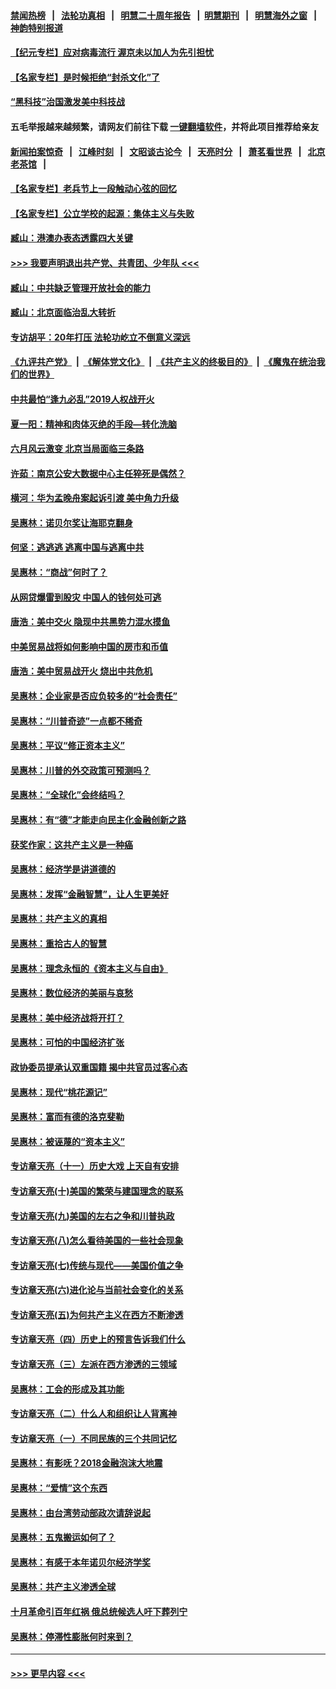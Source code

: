 #### [禁闻热榜](热点新闻.md?=0)  &nbsp;&nbsp;|&nbsp;&nbsp; [法轮功真相](https://github.com/gfw-breaker/truth/blob/master/README.md?=0) &nbsp;&nbsp;|&nbsp;&nbsp; [明慧二十周年报告](https://github.com/gfw-breaker/mh-reports/blob/master/README.md?=0) &nbsp;&nbsp;|&nbsp;&nbsp;[明慧期刊](https://github.com/gfw-breaker/mh-qikan) &nbsp;&nbsp;|&nbsp;&nbsp; [明慧海外之窗](https://github.com/gfw-breaker/mh-news/blob/master/README.md?=0) &nbsp;&nbsp;|&nbsp;&nbsp; [神韵特别报道](https://github.com/gfw-breaker/mh-news/blob/master/shenyun.md?=0)
#### [【纪元专栏】应对病毒流行 渥京未以加人为先引担忧](../pages/nsc423/n11875714.md?t=02272231) 
#### [【名家专栏】是时候拒绝“封杀文化”了](../pages/nsc423/n11814093.md?t=02272231) 
#### [“黑科技”治国激发美中科技战](../pages/nsc423/n11638056.md?t=02272231) 
#### 五毛举报越来越频繁，请网友们前往下载 [一键翻墙软件](https://github.com/gfw-breaker/ssr-accounts)，并将此项目推荐给亲友
#### [新闻拍案惊奇](https://github.com/gfw-breaker/banned-news/blob/master/pages/link4.md) &nbsp;&nbsp;|&nbsp;&nbsp; [江峰时刻](https://github.com/gfw-breaker/banned-news/blob/master/pages/link4.md) &nbsp;&nbsp;|&nbsp;&nbsp; [文昭谈古论今](https://github.com/gfw-breaker/banned-news/blob/master/pages/link4.md) &nbsp;&nbsp;|&nbsp;&nbsp; [天亮时分](https://github.com/gfw-breaker/banned-news/blob/master/pages/link4.md) &nbsp;&nbsp;|&nbsp;&nbsp; [萧茗看世界](https://github.com/gfw-breaker/banned-news/blob/master/pages/link4.md) &nbsp;&nbsp;|&nbsp;&nbsp; [北京老茶馆](https://github.com/gfw-breaker/banned-news/blob/master/pages/link4.md) &nbsp;&nbsp;|&nbsp;&nbsp; 
#### [【名家专栏】老兵节上一段触动心弦的回忆](../pages/nsc423/n11646016.md?t=02272231) 
#### [【名家专栏】公立学校的起源：集体主义与失败](../pages/nsc423/n11601833.md?t=02272231) 
#### [臧山：港澳办表态透露四大关键](../pages/nsc423/n11421628.md?t=02272231) 
#### [>>> 我要声明退出共产党、共青团、少年队 <<<](https://github.com/begood0513/goodnews/blob/master/quit/letter.md) 
#### [臧山：中共缺乏管理开放社会的能力](../pages/nsc423/n11407457.md?t=02272231) 
#### [臧山：北京面临治乱大转折](../pages/nsc423/n11406895.md?t=02272231) 
#### [专访胡平：20年打压 法轮功屹立不倒意义深远](../pages/nsc423/n11398800.md?t=02272231) 
#### [《九评共产党》](https://github.com/begood0513/9ping.md/blob/master/README.md) &nbsp;|&nbsp; [《解体党文化》](../../../../jtdwh.md/blob/master/README.md)  &nbsp;|&nbsp; [《共产主义的终极目的》](../../../../gczydzjmd.md/blob/master/README.md) &nbsp;|&nbsp; [《魔鬼在统治我们的世界》](../../../../mgztzwmdsj.md/blob/master/README.md) 
#### [中共最怕“逢九必乱”2019人权战开火](../pages/nsc423/n11385248.md?t=02272231) 
#### [夏一阳：精神和肉体灭绝的手段—转化洗脑](../pages/nsc423/n11368250.md?t=02272231) 
#### [六月风云激变 北京当局面临三条路](../pages/nsc423/n11313668.md?t=02272231) 
#### [许茹：南京公安大数据中心主任猝死是偶然？](../pages/nsc423/n11064744.md?t=02272231) 
#### [横河：华为孟晚舟案起诉引渡 美中角力升级](../pages/nsc423/n11027230.md?t=02272231) 
#### [吴惠林：诺贝尔奖让海耶克翻身](../pages/nsc423/n10890049.md?t=02272231) 
#### [何坚：逃逃逃 逃离中国与逃离中共](../pages/nsc423/n10592891.md?t=02272231) 
#### [吴惠林：“商战”何时了？](../pages/nsc423/n10573558.md?t=02272231) 
#### [从网贷爆雷到股灾 中国人的钱何处可逃](../pages/nsc423/n10572800.md?t=02272231) 
#### [唐浩：美中交火 隐现中共黑势力混水摸鱼](../pages/nsc423/n10544040.md?t=02272231) 
#### [中美贸易战将如何影响中国的房市和币值](../pages/nsc423/n10543697.md?t=02272231) 
#### [唐浩：美中贸易战开火 烧出中共危机](../pages/nsc423/n10540126.md?t=02272231) 
#### [吴惠林：企业家是否应负较多的“社会责任”](../pages/nsc423/n10535022.md?t=02272231) 
#### [吴惠林：“川普奇迹”一点都不稀奇](../pages/nsc423/n10512808.md?t=02272231) 
#### [吴惠林：平议“修正资本主义”](../pages/nsc423/n10495724.md?t=02272231) 
#### [吴惠林：川普的外交政策可预测吗？](../pages/nsc423/n10462387.md?t=02272231) 
#### [吴惠林：“全球化”会终结吗？](../pages/nsc423/n10452838.md?t=02272231) 
#### [吴惠林：有“德”才能走向民主化金融创新之路](../pages/nsc423/n10432292.md?t=02272231) 
#### [获奖作家：这共产主义是一种癌](../pages/nsc423/n10431541.md?t=02272231) 
#### [吴惠林：经济学是讲道德的](../pages/nsc423/n10398014.md?t=02272231) 
#### [吴惠林：发挥“金融智慧”，让人生更美好](../pages/nsc423/n10375019.md?t=02272231) 
#### [吴惠林：共产主义的真相](../pages/nsc423/n10351394.md?t=02272231) 
#### [吴惠林：重拾古人的智慧](../pages/nsc423/n10337691.md?t=02272231) 
#### [吴惠林：理念永恒的《资本主义与自由》](../pages/nsc423/n10316274.md?t=02272231) 
#### [吴惠林：数位经济的美丽与哀愁](../pages/nsc423/n10292946.md?t=02272231) 
#### [吴惠林：美中经济战将开打？](../pages/nsc423/n10258825.md?t=02272231) 
#### [吴惠林：可怕的中国经济扩张](../pages/nsc423/n10219147.md?t=02272231) 
#### [政协委员提承认双重国籍 揭中共官员过客心态](../pages/nsc423/n10208809.md?t=02272231) 
#### [吴惠林：现代“桃花源记”](../pages/nsc423/n10185234.md?t=02272231) 
#### [吴惠林：富而有德的洛克斐勒](../pages/nsc423/n10142264.md?t=02272231) 
#### [吴惠林：被诬蔑的“资本主义”](../pages/nsc423/n10124816.md?t=02272231) 
#### [专访章天亮（十一）历史大戏 上天自有安排](../pages/nsc423/n10094905.md?t=02272231) 
#### [专访章天亮(十)美国的繁荣与建国理念的联系](../pages/nsc423/n10094899.md?t=02272231) 
#### [专访章天亮(九)美国的左右之争和川普执政](../pages/nsc423/n10094889.md?t=02272231) 
#### [专访章天亮(八)怎么看待美国的一些社会现象](../pages/nsc423/n10094857.md?t=02272231) 
#### [专访章天亮(七)传统与现代——美国价值之争](../pages/nsc423/n10093140.md?t=02272231) 
#### [专访章天亮(六)进化论与当前社会变化的关系](../pages/nsc423/n10092036.md?t=02272231) 
#### [专访章天亮(五)为何共产主义在西方不断渗透](../pages/nsc423/n10083620.md?t=02272231) 
#### [专访章天亮（四）历史上的预言告诉我们什么](../pages/nsc423/n10083606.md?t=02272231) 
#### [专访章天亮（三）左派在西方渗透的三领域](../pages/nsc423/n10081115.md?t=02272231) 
#### [吴惠林：工会的形成及其功能](../pages/nsc423/n10080633.md?t=02272231) 
#### [专访章天亮（二）什么人和组织让人背离神](../pages/nsc423/n10076637.md?t=02272231) 
#### [专访章天亮（一）不同民族的三个共同记忆](../pages/nsc423/n10074188.md?t=02272231) 
#### [吴惠林：有影呒？2018金融泡沫大地震](../pages/nsc423/n10040534.md?t=02272231) 
#### [吴惠林：“爱情”这个东西](../pages/nsc423/n10019423.md?t=02272231) 
#### [吴惠林：由台湾劳动部政次请辞说起](../pages/nsc423/n9979679.md?t=02272231) 
#### [吴惠林：五鬼搬运如何了？](../pages/nsc423/n9925338.md?t=02272231) 
#### [吴惠林：有感于本年诺贝尔经济学奖](../pages/nsc423/n9871883.md?t=02272231) 
#### [吴惠林：共产主义渗透全球](../pages/nsc423/n9812748.md?t=02272231) 
#### [十月革命引百年红祸 俄总统候选人吁下葬列宁](../pages/nsc423/n9810182.md?t=02272231) 
#### [吴惠林：停滞性膨胀何时来到？](../pages/nsc423/n9764136.md?t=02272231) 

----
#### [ >>> 更早内容 <<< ](../indexes/nsc423-earlier.md)
